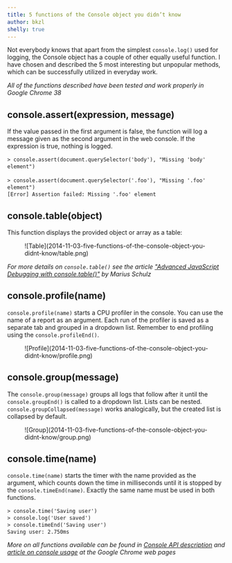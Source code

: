 ```yaml
---
title: 5 functions of the Console object you didn’t know
author: bkzl
shelly: true
---
```


Not everybody knows that apart from the simplest `console.log()` used for logging, the Console object has a couple of other equally useful function. I have chosen and described the 5 most interesting but unpopular methods, which can be successfully utilized in everyday work.

*All of the functions described have been tested and work properly in Google Chrome 38*

## console.assert(expression, message)

If the value passed in the first argument is false, the function will log a message given as the second argument in the web console. If the expression is true, nothing is logged.

```
> console.assert(document.querySelector('body'), "Missing 'body' element")

> console.assert(document.querySelector('.foo'), "Missing '.foo' element")
[Error] Assertion failed: Missing '.foo' element
```

## console.table(object)

This function displays the provided object or array as a table:

<figure>
  ![Table](2014-11-03-five-functions-of-the-console-object-you-didnt-know/table.png)
</figure>

*For more details on `console.table()` see the article ["Advanced JavaScript Debugging with console.table()"][1] by Marius Schulz*

## console.profile(name)

`console.profile(name)` starts a CPU profiler in the console. You can use the name of a report as an argument. Each run of the profiler is saved as a separate tab and grouped in a dropdown list. Remember to end profiling using the `console.profileEnd()`.

<figure>
  ![Profile](2014-11-03-five-functions-of-the-console-object-you-didnt-know/profile.png)
</figure>

## console.group(message)

The `console.group(message)` groups all logs that follow after it until the `console.groupEnd()` is called to a dropdown list. Lists can be nested. `console.groupCollapsed(message)` works analogically, but the created list is collapsed by default.

<figure>
  ![Group](2014-11-03-five-functions-of-the-console-object-you-didnt-know/group.png)
</figure>

## console.time(name)

`console.time(name)` starts the timer with the name provided as the argument, which counts down the time in milliseconds until it is stopped by the `console.timeEnd(name)`. Exactly the same name must be used in both functions.

```
> console.time('Saving user')
> console.log('User saved')
> console.timeEnd('Saving user')
Saving user: 2.750ms
```

*More on all functions available can be found in [Console API description][2] and [article on console usage][3] at the Google Chrome web pages*

[1]: http://blog.mariusschulz.com/2013/11/13/advanced-javascript-debugging-with-consoletable
[2]: https://developer.chrome.com/devtools/docs/console-api
[3]: https://developer.chrome.com/devtools/docs/console
